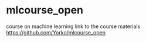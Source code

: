 # mlcourse_open
course on machine learning
link to the course materials https://github.com/Yorko/mlcourse_open
